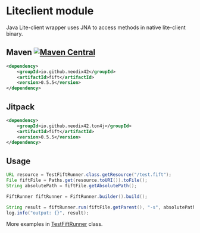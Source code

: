 # Liteclient module

Java Lite-client wrapper uses JNA to access methods in native lite-client binary.

## Maven [![Maven Central][maven-central-svg]][maven-central]

```xml
<dependency>
    <groupId>io.github.neodix42</groupId>
    <artifactId>fift</artifactId>
    <version>0.5.5</version>
</dependency>
```

## Jitpack

```xml
<dependency>
    <groupId>io.github.neodix42.ton4j</groupId>
    <artifactId>fift</artifactId>
    <version>0.5.5</version>
</dependency>
```

## Usage

```java
URL resource = TestFiftRunner.class.getResource("/test.fift");
File fiftFile = Paths.get(resource.toURI()).toFile();
String absolutePath = fiftFile.getAbsolutePath();

FiftRunner fiftRunner = FiftRunner.builder().build();

String result = fiftRunner.run(fiftFile.getParent(), "-s", absolutePath);
log.info("output: {}", result);
```

More examples in [TestFiftRunner](../fift/src/test/java/org/ton/java/fift/TestFiftRunner.java) class.


[maven-central-svg]: https://img.shields.io/maven-central/v/io.github.neodix42/tonlib

[maven-central]: https://mvnrepository.com/artifact/io.github.neodix42/tonlib

[ton-svg]: https://img.shields.io/badge/Based%20on-TON-blue

[ton]: https://ton.org